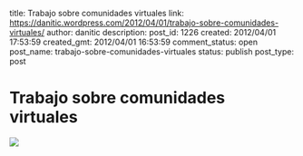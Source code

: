 title: Trabajo sobre comunidades virtuales
link: https://danitic.wordpress.com/2012/04/01/trabajo-sobre-comunidades-virtuales/
author: danitic
description: 
post_id: 1226
created: 2012/04/01 17:53:59
created_gmt: 2012/04/01 16:53:59
comment_status: open
post_name: trabajo-sobre-comunidades-virtuales
status: publish
post_type: post

# Trabajo sobre comunidades virtuales

![](http://danitic.files.wordpress.com/2012/04/comunidades-virtuales.png)